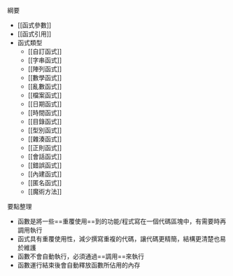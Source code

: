 綱要
- [[函式參數]]
- [[函式引用]]
- 函式類型
	* [[自訂函式]]
	* [[字串函式]]
	* [[陣列函式]]
	* [[數學函式]]
	* [[亂數函式]]
	* [[檔案函式]]	
	* [[日期函式]]
	* [[時間函式]]
	* [[目錄函式]]
	* [[型別函式]]
	* [[雜湊函式]]
	* [[正則函式]]
	* [[會話函式]]
	* [[錯誤函式]]
	* [[內建函式]]
	* [[匿名函式]]
	* [[魔術方法]]

要點整理
- 函數是將一些==重覆使用==到的功能/程式寫在一個代碼區塊中，有需要時再調用執行
- 函式具有重覆使用性，減少撰寫重複的代碼，讓代碼更精簡，結構更清楚也易於維護
- 函數不會自動執行，必須通過==調用==來執行
- 函數運行結束後會自動釋放函數所佔用的內存